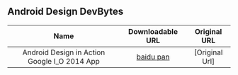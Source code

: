 ## Android Design DevBytes 

| Name                |      Downloadable URL       |          Original URL         |
|:-------------:|:------:|:----------:|
| Android Design in Action Google I_O 2014 App | [baidu pan](http://pan.baidu.com/s/1kTKa2Rd)  | [Original Url]|

